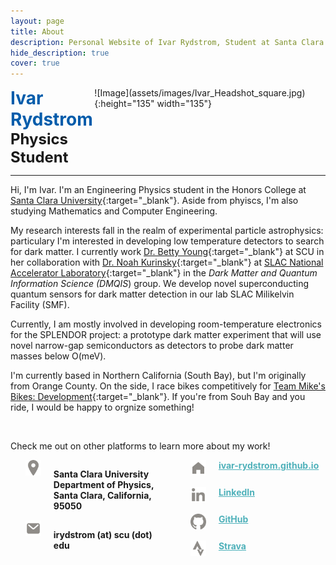```yaml
---
layout: page
title: About
description: Personal Website of Ivar Rydstrom, Student at Santa Clara University
hide_description: true
cover: true
---
```

<style type="text/css">
    .page-title {
        display: none;
    }
    header {
        display: none;
    }
    .h1 h1 {
        color: rgb(1,92,171);
        margin-bottom: 0px;
        margin-top: 0px;
    }
    .h1 {
        margin-bottom: 0px;
        margin-top: 0px;
        display: flex;
        justify-content: space-between;
        width: 100% !important;
    }
    .h1 p {
        margin-bottom: 0px;
    }
    .subtitle {
        margin-top: 0px;
        margin-bottom: 0px;
        font-size: x-large;
    }
    #heading img {
        border-radius: 50%;
        position: relative;
        right: 25%;
        top: -45px;
        margin-bottom: -60px;
    }
    .info-section ul {
        -moz-column-count: 2;
        -moz-column-gap: 10%;
        -webkit-column-count: 2;
        -webkit-column-gap: 10%;
        column-count: 2;
        column-gap: 10%;
        list-style: none;
    }
    .info-section li {
        display: flex;
        margin-bottom: 15px;
    }
    .info-section div:has(img) {
        margin-right: 20px;
        /* margin-top: -5px; */
    }
    .info-section img {
        width: 25px;
        height: auto;
        max-width: none;
    }
    a.bold {
        font-weight: bold;
        color: #4fb1ba;
    }
    p.bold {
        font-weight: bold;
        margin-bottom: 0px;
    }
</style>
<div id='heading' class='h1' markdown='1'>
<div markdown='1'>

# Ivar Rydstrom

<h3 class="subtitle" style="margin-top: 0px">Physics Student</h3>
</div>
![Image](assets/images/Ivar_Headshot_square.jpg){:height="135" width="135"}
</div>

<hr>

Hi, I'm Ivar. I'm an Engineering Physics student in the Honors College at [Santa Clara University](https://www.scu.edu/cas/physics/){:target="_blank"}. Aside from phyiscs, I'm also studying Mathematics and Computer Engineering.


My research interests fall in the realm of experimental particle astrophysics: particulary I'm interested in developing low temperature detectors to search for dark matter. I currently work [Dr. Betty Young](https://www.scu.edu/cas/physics/faculty/betty-a-young/){:target="_blank"} at SCU in her collaboration with [Dr. Noah Kurinsky](https://kipac.stanford.edu/people/noah-kurinsky-0){:target="_blank"} at [SLAC National Accelerator Laboratory](https://www6.slac.stanford.edu/){:target="_blank"} in the *Dark Matter and Quantum Information Science (DMQIS*) group. We develop novel superconducting quantum sensors for dark matter detection in our lab SLAC Milikelvin Facility (SMF).

Currently, I am mostly involved in developing room-temperature electronics for the SPLENDOR project: a prototype dark matter experiment that will use novel narrow-gap semiconductors as detectors to probe dark matter masses below O(meV).

I'm currently based in Northern California (South Bay), but I'm originally from Orange County. On the side, I race bikes competitively for [Team Mike's Bikes: Development](https://www.teammikesbikes.com/){:target="_blank"}. If you're from Souh Bay and you ride, I would be happy to orgnize something!  

<br>

Check me out on other platforms to learn more about my work!

<div class="info-section">
    <ul>
        <li>
            <div><img src="assets/images/location-pin.png" alt="location"></div>
            <p class="bold">Santa Clara University Department of Physics, Santa Clara, California, 95050</p>
        </li>
        <li>
            <div><img src="assets/images/mail-pin.png"></div>
            <p style="font-weight:bold">irydstrom (at) scu (dot) edu</p>        
        </li>
        <li>
            <div><img src="assets/images/web-pin.png" alt="website"></div>
            <a href="https://ivar-rydstrom.github.io/" class="no-mark-external bold" target="_blank">ivar-rydstrom.github.io</a>
        </li>
        <li>
            <div><img src="assets/images/linkedin-pin.png"></div>
            <a href="https://www.linkedin.com/in/ivar-rydstrom/" class="no-mark-external bold" target="_blank">LinkedIn</a>
        </li>
        <li>
            <div><img src="assets/images/github-pin.png"></div>
            <a href="https://github.com/Ivar-Rydstrom" class="no-mark-external bold" target="_blank">GitHub</a>
        </li>
        <li>
            <div><img src="assets/images/strava-pin.png"></div>
            <a href="https://www.strava.com/athletes/69009354" class="no-mark-external bold" target="_blank">Strava</a>
        </li>
    </ul>
</div>
